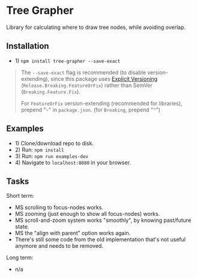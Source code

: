 # Tree Grapher

Library for calculating where to draw tree nodes, while avoiding overlap.

## Installation

* 1\) `npm install tree-grapher --save-exact`
> The `--save-exact` flag is recommended (to disable version-extending), since this package uses [Explicit Versioning](https://medium.com/sapioit/why-having-3-numbers-in-the-version-name-is-bad-92fc1f6bc73c) (`Release.Breaking.FeatureOrFix`) rather than SemVer (`Breaking.Feature.Fix`).
>
> For `FeatureOrFix` version-extending (recommended for libraries), prepend "`~`" in `package.json`. (for `Breaking`, prepend "`^`")

## Examples

* 1\) Clone/download repo to disk.
* 2\) Run: `npm install`
* 3\) Run: `npm run examples-dev`
* 4\) Navigate to `localhost:8080` in your browser.

## Tasks

Short term:
* MS scrolling to focus-nodes works.
* MS zooming (just enough to show all focus-nodes) works.
* MS scroll-and-zoom system works "smoothly", by knowing past/future state.
* MS the "align with parent" option works again.
* There's still some code from the old implementation that's not useful anymore and needs to be removed.

Long term:
* n/a